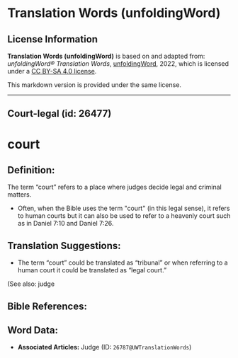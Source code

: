 # Translation Words (unfoldingWord)

## License Information

**Translation Words (unfoldingWord)** is based on and adapted from: _unfoldingWord® Translation Words_, [unfoldingWord](https://unfoldingword.org/utw), 2022, which is licensed under a [CC BY-SA 4.0 license](https://creativecommons.org/licenses/by-sa/4.0/legalcode.en).

This markdown version is provided under the same license.



--------------------------------

## Court-legal (id: 26477)

court
=====

Definition:
-----------

The term “court” refers to a place where judges decide legal and criminal matters.

* Often, when the Bible uses the term "court" (in this legal sense), it refers to human courts but it can also be used to refer to a heavenly court such as in Daniel 7:10 and Daniel 7:26\.

Translation Suggestions:
------------------------

* The term “court” could be translated as “tribunal” or when referring to a human court it could be translated as “legal court.”

(See also: judge

Bible References:
-----------------

Word Data:
----------

* **Associated Articles:** Judge (ID: `26787@UWTranslationWords`)

